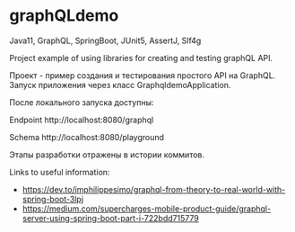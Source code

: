 # graphQLdemo

Java11, GraphQL, SpringBoot, JUnit5, AssertJ, Slf4g

Project example of using libraries for creating and testing graphQL API.

Проект - пример создания и тестирования простого API на GraphQL. 
Запуск приложения через класс GraphqldemoApplication.

После локального запуска доступны:

Endpoint 
http://localhost:8080/graphql

Schema
http://localhost:8080/playground

Этапы разработки отражены в истории коммитов.

Links to useful information:
* https://dev.to/imphilippesimo/graphql-from-theory-to-real-world-with-spring-boot-3lpj
* https://medium.com/supercharges-mobile-product-guide/graphql-server-using-spring-boot-part-i-722bdd715779